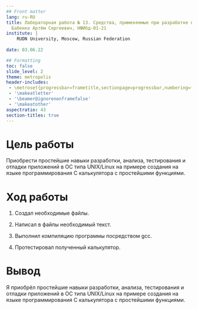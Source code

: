 ```yaml
---
## Front matter
lang: ru-RU
title: Лабораторная работа № 13. Средства, применяемые при разработке программного обеспечения в ОС типа UNIX/Linux
  Бабенко Артём Сергеевич, НФИбд-01-21
institute: |
	RUDN University, Moscow, Russian Federation
	
date: 03.06.22

## Formatting
toc: false
slide_level: 2
theme: metropolis
header-includes: 
 - \metroset{progressbar=frametitle,sectionpage=progressbar,numbering=fraction}
 - '\makeatletter'
 - '\beamer@ignorenonframefalse'
 - '\makeatother'
aspectratio: 43
section-titles: true
---
```


# Цель работы

Приобрести простейшие навыки разработки, анализа, тестирования и отладки приложений в ОС типа UNIX/Linux на примере создания на языке программирования С калькулятора с простейшими функциями.


# Ход работы 

1. Создал необходимые файлы.

2. Написал в файлы необходимый текст.

3. Выполнил компиляцию программы посредством gcc.

4. Протестировал полученный калькулятор.

# Вывод

Я приобрёл простейшие навыки разработки, анализа, тестирования и отладки приложений в ОС типа UNIX/Linux на примере создания на языке  программирования С калькулятора с простейшими функциями.
